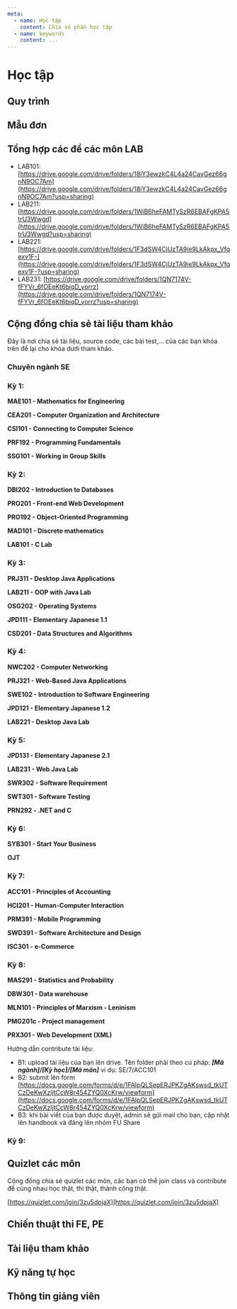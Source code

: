 ```yaml
---
meta:
  - name: Học tập
    content: Chia sẻ phần học tập
  - name: keywords
    content: ...
---
```


# Học tập

## Quy trình

## Mẫu đơn

## Tổng hợp các đề các môn LAB

- LAB101: [https://drive.google.com/drive/folders/18iY3ewzkC4L4a24CavGez66gnN9OC7Am](https://drive.google.com/drive/folders/18iY3ewzkC4L4a24CavGez66gnN9OC7Am?usp=sharing)
- LAB211: [https://drive.google.com/drive/folders/1WiB6heFAMTySzR6EBAFgKPA5trU3Wwgd](https://drive.google.com/drive/folders/1WiB6heFAMTySzR6EBAFgKPA5trU3Wwgd?usp=sharing)
- LAB221: [https://drive.google.com/drive/folders/1F3dSW4CjUzTA9ie9LkAkpx_Vfqexv1F-](https://drive.google.com/drive/folders/1F3dSW4CjUzTA9ie9LkAkpx_Vfqexv1F-?usp=sharing)
- LAB231: [https://drive.google.com/drive/folders/1QN7174V-fFYVr_6fOEeKt6biqD_yorrz](https://drive.google.com/drive/folders/1QN7174V-fFYVr_6fOEeKt6biqD_yorrz?usp=sharing)

## Cộng đồng chia sẻ tài liệu tham khảo

Đây là nơi chia sẻ tài liệu, source code, các bài test,... của các bạn khóa trên để lại cho khóa dưới tham khảo.

### Chuyên ngành SE

### Kỳ 1:

**MAE101 - Mathematics for Engineering**

**CEA201 - Computer Organization and Architecture**

**CSI101 - Connecting to Computer Science**

**PRF192 - Programming Fundamentals**

**SSG101 - Working in Group Skills**

### Kỳ 2:

**DBI202 - Introduction to Databases**

**PRO201 - Front-end Web Development**

**PRO192 - Object-Oriented Programming**

**MAD101 - Discrete mathematics**

**LAB101 - C Lab**

### Kỳ 3:

**PRJ311 - Desktop Java Applications**

**LAB211 - OOP with Java Lab**

**OSG202 - Operating Systems**

**JPD111 - Elementary Japanese 1.1**

**CSD201 - Data Structures and Algorithms**

### Kỳ 4:

**NWC202 - Computer Networking**

**PRJ321 - Web-Based Java Applications**

**SWE102 - Introduction to Software Engineering**

**JPD121 - Elementary Japanese 1.2**

**LAB221 - Desktop Java Lab**

### Kỳ 5:

**JPD131 - Elementary Japanese 2.1**

**LAB231 - Web Java Lab**

**SWR302 - Software Requirement**

**SWT301 - Software Testing**

**PRN292 - .NET and C**

### Kỳ 6:

**SYB301 - Start Your Business**

**OJT**

### Kỳ 7:

**ACC101 - Principles of Accounting**

**HCI201 - Human-Computer Interaction**

**PRM391 - Mobile Programming**

**SWD391 - Software Architecture and Design**

**ISC301 - e-Commerce**

### Kỳ 8:

**MAS291 - Statistics and Probability**

**DBW301 - Data warehouse**

**MLN101 - Principles of Marxism - Leninism**

**PMG201c - Project management**

**PRX301 - Web Development (XML)**

Hướng dẫn contribute tài liệu:

- B1: upload tài liệu của bạn lên drive. Tên folder phải theo cú pháp: **_[Mã ngành]/[Kỳ học]/[Mã môn]_** ví dụ: SE/7/ACC101
- B2: submit lên form [https://docs.google.com/forms/d/e/1FAIpQLSepERJPKZgAKswsd_tkUTCzDeKwXzIjtCcW8r454ZYQ0XcKrw/viewform](https://docs.google.com/forms/d/e/1FAIpQLSepERJPKZgAKswsd_tkUTCzDeKwXzIjtCcW8r454ZYQ0XcKrw/viewform)
- B3: khi bài viết của bạn được duyệt, admin sẽ gửi mail cho bạn, cập nhật lên handbook và đăng lên nhóm FU Share

### Kỳ 9:

## Quizlet các môn

Cộng đồng chia sẻ quizlet các môn, các bạn có thể join class và contribute để cùng nhau học thật, thi thật, thành công thật.

[https://quizlet.com/join/3zu5dpjaX](https://quizlet.com/join/3zu5dpjaX)

## Chiến thuật thi FE, PE

## Tài liệu tham khảo

## Kỹ năng tự học

## Thông tin giảng viên
